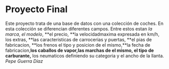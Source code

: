 # Proyecto Final
Este proyecto trata de una base de datos con una colección de coches.
En esta colección se diferencian diferentes campos. Entre estos estan *la marca*, *el modelo*, **el precio, **la velocidadmaxima expresada en km/h, los extras, **las caracteristicas de carrocerias y puertas, **el pias de fabricacion, **los frenos el tipo y posicion de el mismo,**la fecha de fabricacion,**los caballos de vapor,**las marchas de el mismo,** el tipo de carburante,** los neumaticos definiendo su categoria y el ancho de la llanta.
*Pepe Guerra Díaz*
